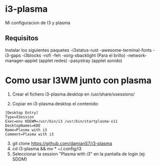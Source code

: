 # i3-plasma
Mi configuracion de I3 y plasma

## Requisitos
Instalar los siguientes paquetes
-i3status-rust
-awesome-terminal-fonts
-i3-gaps
-i3blocks
-rofi
-feh
-xorg-xbacklight (Para el brillo)
-network-manager-applet (applet redes)
-pasystray (applet sonido)

# Como usar I3WM junto con plasma
1. Crear el fichero i3-plasma.desktop en /usr/share/xsessions/

2. Copiar en i3-plasma.desktop el contenido:
```
[Desktop Entry]
Type=XSession
Exec=env KDEWM=/usr/bin/i3 /usr/bin/startplasma-x11
DesktopNames=KDE
Name=Plasma with i3
Comment=Plasma with i3
```

3. git clone https://github.com/damianS7/i3-plasma
4. cd i3-plasma && mv * ~/.config/i3
5. Seleccionar la session "Plasma with i3" en la pantalla de login (ej: SDDM)

